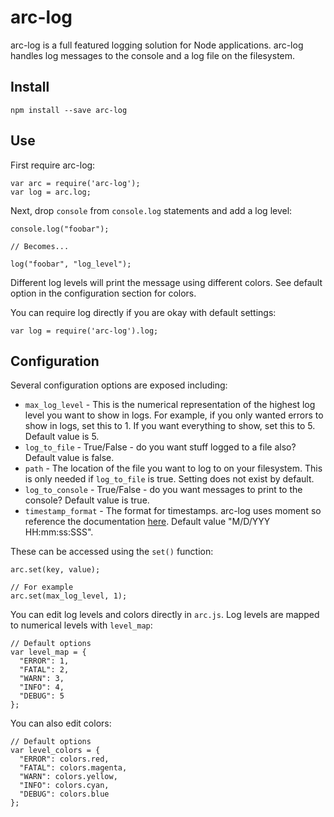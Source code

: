 # arc-log
arc-log is a full featured logging solution for Node applications. arc-log handles log messages to the console and a log file on the filesystem. 

## Install

`npm install --save arc-log`

## Use

First require arc-log:

```
var arc = require('arc-log');
var log = arc.log;
```

Next, drop `console` from `console.log` statements and add a log level:

```
console.log("foobar");

// Becomes...

log("foobar", "log_level");
```

Different log levels will print the message using different colors. See default option in the configuration section for colors. 

You can require log directly if you are okay with default settings:

```
var log = require('arc-log').log;
```

## Configuration

Several configuration options are exposed including:

* `max_log_level` - This is the numerical representation of the highest log level you want to show in logs. For example, if you only wanted errors to show in logs, set this to 1. If you want everything to show, set this to 5. Default value is 5.
* `log_to_file` - True/False - do you want stuff logged to a file also? Default value is false. 
* `path` - The location of the file you want to log to on your filesystem. This is only needed if `log_to_file` is true. Setting does not exist by default. 
* `log_to_console` - True/False - do you want messages to print to the console? Default value is true.
* `timestamp_format` - The format for timestamps. arc-log uses moment so reference the documentation [here](http://momentjs.com/docs/#/displaying/format/). Default value "M/D/YYY HH:mm:ss:SSS".

These can be accessed using the `set()` function:

```
arc.set(key, value);

// For example
arc.set(max_log_level, 1);
```

You can edit log levels and colors directly in `arc.js`. Log levels are mapped to numerical levels with `level_map`:

```
// Default options
var level_map = {
  "ERROR": 1,
  "FATAL": 2,
  "WARN": 3,
  "INFO": 4,
  "DEBUG": 5
};
```

You can also edit colors:

```
// Default options
var level_colors = {
  "ERROR": colors.red,
  "FATAL": colors.magenta,
  "WARN": colors.yellow,
  "INFO": colors.cyan,
  "DEBUG": colors.blue
};
```

